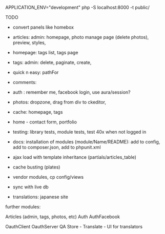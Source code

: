 APPLICATION_ENV="development" php -S localhost:8000 -t public/

TODO

* convert panels like homebox
* articles: admin: homepage, photo manage page (delete photos), preview, styles,
* homepage: tags list, tags page
* tags: admin: delete, paginate, create,
* quick n easy: pathFor
* comments:
* auth : remember me, facebook login, use aura/session?
* photos: dropzone, drag from div to ckeditor,
* cache: homepage, tags
* home - contact form, portfolio
* testing: library tests, module tests, test 40x when not logged in
* docs: installation of modules (module/Name/README): add to config, add to composer.json, add to phpunit.xml

* ajax load with template inheritance (partials/articles_table)
* cache busting (plates)
* vendor modules, cp config/views
* sync with live db
* translations: japanese site


further modules:

Articles (admin, tags, photos, etc)
Auth
AuthFacebook

OauthClient
OauthServer
QA
Store -
Translate - UI for translators
